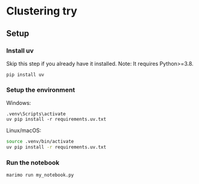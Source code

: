 # Clustering try

## Setup

### Install uv

Skip this step if you already have it installed.
Note: It requires Python>=3.8.

```console
pip install uv
```

### Setup the environment

Windows:

```console
.venv\Scripts\activate
uv pip install -r requirements.uv.txt
```

Linux/macOS:

```bash
source .venv/bin/activate
uv pip install -r requirements.uv.txt
```

### Run the notebook

```console
marimo run my_notebook.py
```
